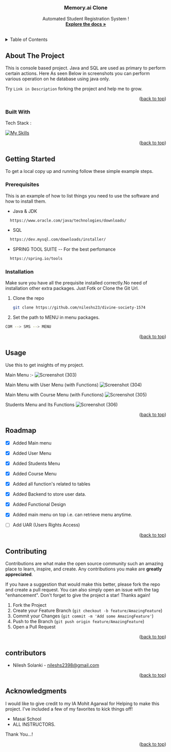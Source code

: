 <a name="readme-top"></a>

<!-- PROJECT SHIELDS -->
<!--
*** I'm using markdown "reference style" links for readability.
*** Reference links are enclosed in brackets [ ] instead of parentheses ( ).
*** See the bottom of this document for the declaration of the reference variables
*** for contributors-url, forks-url, etc. This is an optional, concise syntax you may use.
*** https://www.markdownguide.org/basic-syntax/#reference-style-links
-->



  <h3 align="center">Memory.ai Clone</h3>

  <p align="center">
  Automated Student Registration System !
    <br />
    <a href="https://github.com/nileshs23/divine-society-1574"><strong>Explore the docs »</strong></a>
    <br />
    <br />
  </p>
</div>



<!-- TABLE OF CONTENTS -->
<details>
  <summary>Table of Contents</summary>
  <ol>
    <li>
      <a href="#about-the-project">About The Project</a>
      <ul>
        <li><a href="#built-with">Built With</a></li>
      </ul>
    </li>
    <li>
      <a href="#getting-started">Getting Started</a>
      <ul>
        <li><a href="#prerequisites">Prerequisites</a></li>
        <li><a href="#installation">Installation</a></li>
      </ul>
    </li>
    <li><a href="#usage">Usage</a></li>
    <li><a href="#roadmap">Roadmap</a></li>
    <li><a href="#contributing">Contributing</a></li>
    <li><a href="#contributors">Contributors</a></li>
    <li><a href="#acknowledgments">Acknowledgments</a></li>
  </ol>
</details>



<!-- ABOUT THE PROJECT -->
## About The Project

This is console based project. Java and SQL are used as primary to perform certain actions. Here As seen Below in screenshots you can perform various operation on he database using java only. 

Try `Link in Description` forking the project and  help me to grow.

<p align="right">(<a href="#readme-top">back to top</a>)</p>



### Built With

Tech Stack :

[![My Skills](https://skillicons.dev/icons?i=java,sql,github,git,vscode&theme=light)](https://skillicons.dev)
<p align="right">(<a href="#readme-top">back to top</a>)</p>



<!-- GETTING STARTED -->
## Getting Started

To get a local copy up and running follow these simple example steps.

### Prerequisites

This is an example of how to list things you need to use the software and how to install them.
  
  * Java & JDK

 ```sh
   https://www.oracle.com/java/technologies/downloads/
   ```
  
   * SQL

 ```sh
   https://dev.mysql.com/downloads/installer/
   ```

   * SPRING TOOL SUITE -- For the best perfomance

 ```sh
   https://spring.io/tools
   ```
   
### Installation

Make sure you have all the prequisite installed correctly.No need of installation other extra packages. Just Fotk or Clone the Git Url.

1. Clone the repo
   ```sh
   git clone https://github.com/nileshs23/divine-society-1574
   ```
2.  Set the path to MENU in menu packages.
   ```sh
  COM --> SMS --> MENU
   ```

<p align="right">(<a href="#readme-top">back to top</a>)</p>



<!-- USAGE EXAMPLES -->
## Usage

Use this to get insights of my project.

Main Menu :-
![Screenshot (303)](https://user-images.githubusercontent.com/53571060/193453834-d053c33d-2327-43e0-a08b-73db0d12e883.png)


Main Menu with User Menu (with Functions)
![Screenshot (304)](https://user-images.githubusercontent.com/53571060/193453860-2b35ac32-336a-4419-aa13-816a19509fd7.png)

Main Menu with Course Menu  (with Functions)
![Screenshot (305)](https://user-images.githubusercontent.com/53571060/193453877-22c3f87e-f893-454c-a413-50445d0dab52.png)

Students Menu and  Its Functions
![Screenshot (306)](https://user-images.githubusercontent.com/53571060/193453881-d3cdb0dd-fd17-43f2-a4ae-68e3ecdebc55.png)


<p align="right">(<a href="#readme-top">back to top</a>)</p>



<!-- ROADMAP -->
## Roadmap

- [x] Added Main menu
- [x] Added User Menu
- [x] Added Students Menu
- [x] Added Course Menu
- [x] Added all function's related to tables
- [x] Added Backend to store user data.
- [x] Added Functional Design
- [x] Added main menu on top i.e. can retrieve menu anytime.
- [ ] Add UAR (Users Rights Access)


<p align="right">(<a href="#readme-top">back to top</a>)</p>



<!-- CONTRIBUTING -->
## Contributing

Contributions are what make the open source community such an amazing place to learn, inspire, and create. Any contributions you make are **greatly appreciated**.

If you have a suggestion that would make this better, please fork the repo and create a pull request. You can also simply open an issue with the tag "enhancement".
Don't forget to give the project a star! Thanks again!

1. Fork the Project
2. Create your Feature Branch (`git checkout -b feature/AmazingFeature`)
3. Commit your Changes (`git commit -m 'Add some AmazingFeature'`)
4. Push to the Branch (`git push origin feature/AmazingFeature`)
5. Open a Pull Request

<p align="right">(<a href="#readme-top">back to top</a>)</p>



<!-- Contributors -->
## contributors

* Nilesh Solanki  - nileshs2398@gmail.com


<p align="right">(<a href="#readme-top">back to top</a>)</p>



<!-- ACKNOWLEDGMENTS -->
## Acknowledgments

I would like to give credit to my IA Mohit Agarwal for Helping to make this project. I've included a few of my favorites to kick things off!

* Masai School
* ALL INSTRUCTORS.

Thank You...!

<p align="right">(<a href="#readme-top">back to top</a>)</p>
